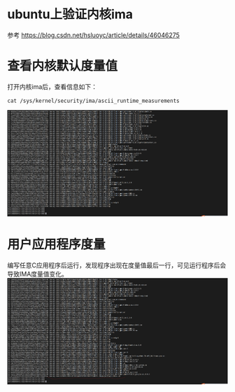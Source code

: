 # ubuntu上验证内核ima
参考
https://blog.csdn.net/hsluoyc/article/details/46046275

# 查看内核默认度量值
打开内核ima后，查看信息如下：
```
cat /sys/kernel/security/ima/ascii_runtime_measurements
```
![config](images/ima_info.png)

# 用户应用程序度量
编写任意C应用程序后运行，发现程序出现在度量值最后一行，可见运行程序后会导致IMA度量值变化。
![config](images/a.out_ima.png)
